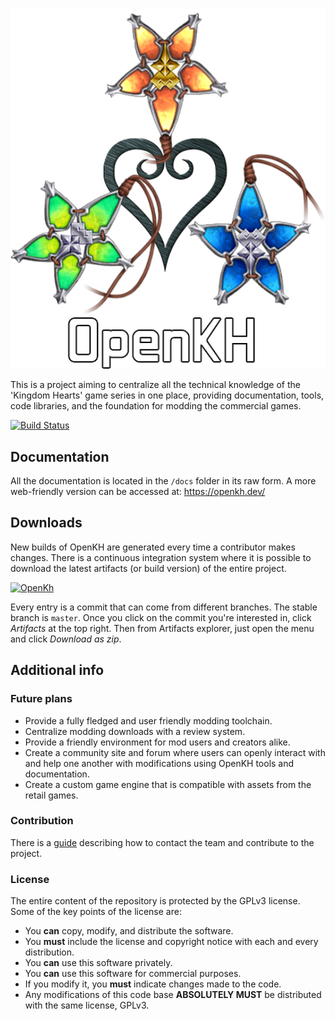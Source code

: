 <img src="./images/OpenKH.png" width="540">

This is a project aiming to centralize all the technical knowledge of the 'Kingdom Hearts' game series in one place, providing documentation, tools, code libraries, and the foundation for modding the commercial games.

[![Build Status](https://dev.azure.com/xeeynamo/OpenKH/_apis/build/status/Xeeynamo.OpenKh?branchName=master)](https://dev.azure.com/xeeynamo/OpenKH/_build/latest?definitionId=4&branchName=master)


## Documentation

All the documentation is located in the `/docs` folder in its raw form. A more web-friendly version can be accessed at: https://openkh.dev/

## Downloads

New builds of OpenKH are generated every time a contributor makes changes. There is a continuous integration system where it is possible to download the latest artifacts (or build version) of the entire project.

[![OpenKh](https://img.shields.io/badge/OpenKh-Download-blue.svg)](https://dev.azure.com/xeeynamo/OpenKH/_build)

Every entry is a commit that can come from different branches. The stable branch is `master`. Once you click on the commit you're interested in, click *Artifacts* at the top right. Then from Artifacts explorer, just open the menu and click *Download as zip*.

## Additional info

### Future plans

* Provide a fully fledged and user friendly modding toolchain.
* Centralize modding downloads with a review system.
* Provide a friendly environment for mod users and creators alike.
* Create a community site and forum where users can openly interact with and help one another with modifications using OpenKH tools and documentation.
* Create a custom game engine that is compatible with assets from the retail games.


### Contribution

There is a [guide](CONTRIBUTING.md) describing how to contact the team and contribute to the project.


### License

The entire content of the repository is protected by the GPLv3 license. Some of the key points of the license are:

- You **can** copy, modify, and distribute the software.
- You **must** include the license and copyright notice with each and every distribution.
- You **can** use this software privately.
- You **can** use this software for commercial purposes.
- If you modify it, you **must** indicate changes made to the code.
- Any modifications of this code base **ABSOLUTELY MUST** be distributed with the same license, GPLv3.

